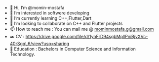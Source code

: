 - 👋 Hi, I’m @momin-mostafa
- 👀 I’m interested in softwere developing
- 🌱 I’m currently learning C++,Flutter,Dart
- 💞️ I’m looking to collaborate on C++ and Flutter projects
- 📫 How to reach me : You can mail me @ mominmostafa.g@gmail.com
- ✒️ CV : https://drive.google.com/file/d/1ynFrD94sgbMpllPniBjvXVc-40rSgqL6/view?usp=sharing
- 💒 Education : Bachelors in Computer Science and Information Technology.  

<!---
momin-mostafa/momin-mostafa is a ✨ special ✨ repository because its `README.md` (this file) appears on your GitHub profile.
You can click the Preview link to take a look at your changes.
--->

